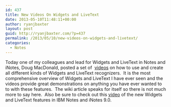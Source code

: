 ```yaml
---
id: 437
title: New Videos On Widgets and LiveText
date: 2013-05-10T11:48:11+00:00
author: ryanjbaxter
layout: post
guid: http://ryanjbaxter.com/?p=437
permalink: /2013/05/10/new-videos-on-widgets-and-livetext/
categories:
  - Notes
---
```

Today one of my colleagues and lead for Widgets and LiveText in Notes and iNotes, Doug MacDonald, posted a set of  <a href="http://www-10.lotus.com/ldd/dominowiki.nsf/dx/Tutorial_Videos_on_How_to_Create_Widgets_and_Live_Text_Actions" target="_blank">videos</a> on how to use and create all different kinds of Widgets and LiveText recognizers.  It is the most comprehensive overview of Widgets and LiveText I have ever seen and the videos provide great demonstrations on anything you have ever wanted to to with these features.  The wiki article speaks for itself so there is not much more to say here.  Also be sure to check out this <a href="http://www-10.lotus.com/ldd/dominowiki.nsf/dx/Video_Demonstration_of_Widgets_and_Live_Text_in_IBM_Notes_9.0_and_IBM_iNotes_9.0" target="_blank">video</a> of the new Widgets and LiveText features in IBM Notes and iNotes 9.0.